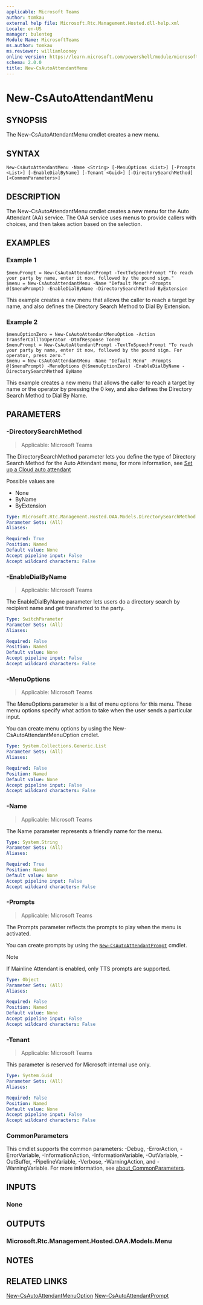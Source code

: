 ```yaml
---
applicable: Microsoft Teams
author: tomkau
external help file: Microsoft.Rtc.Management.Hosted.dll-help.xml
Locale: en-US
manager: bulenteg
Module Name: MicrosoftTeams
ms.author: tomkau
ms.reviewer: williamlooney
online version: https://learn.microsoft.com/powershell/module/microsoftteams/new-csautoattendantmenu
schema: 2.0.0
title: New-CsAutoAttendantMenu
---
```


# New-CsAutoAttendantMenu

## SYNOPSIS
The New-CsAutoAttendantMenu cmdlet creates a new menu.

## SYNTAX

```
New-CsAutoAttendantMenu -Name <String> [-MenuOptions <List>] [-Prompts <List>] [-EnableDialByName] [-Tenant <Guid>] [-DirectorySearchMethod] [<CommonParameters>]
```

## DESCRIPTION
The New-CsAutoAttendantMenu cmdlet creates a new menu for the Auto Attendant (AA) service. The OAA service uses menus to provide callers with choices, and then takes action based on the selection.

## EXAMPLES

### Example 1
```
$menuPrompt = New-CsAutoAttendantPrompt -TextToSpeechPrompt "To reach your party by name, enter it now, followed by the pound sign."
$menu = New-CsAutoAttendantMenu -Name "Default Menu" -Prompts @($menuPrompt) -EnableDialByName -DirectorySearchMethod ByExtension
```

This example creates a new menu that allows the caller to reach a target by name, and also defines the Directory Search Method to Dial By Extension.

### Example 2
```
$menuOptionZero = New-CsAutoAttendantMenuOption -Action TransferCallToOperator -DtmfResponse Tone0
$menuPrompt = New-CsAutoAttendantPrompt -TextToSpeechPrompt "To reach your party by name, enter it now, followed by the pound sign. For operator, press zero."
$menu = New-CsAutoAttendantMenu -Name "Default Menu" -Prompts @($menuPrompt) -MenuOptions @($menuOptionZero) -EnableDialByName -DirectorySearchMethod ByName
```

This example creates a new menu that allows the caller to reach a target by name or the operator by pressing the 0 key, and also defines the Directory Search Method to Dial By Name.

## PARAMETERS

### -DirectorySearchMethod

> Applicable: Microsoft Teams

The DirectorySearchMethod parameter lets you define the type of Directory Search Method for the Auto Attendant menu, for more information, see [Set up a Cloud auto attendant](https://learn.microsoft.com/MicrosoftTeams/create-a-phone-system-auto-attendant?WT.mc_id=TeamsAdminCenterCSH)

Possible values are

- None
- ByName
- ByExtension

```yaml
Type: Microsoft.Rtc.Management.Hosted.OAA.Models.DirectorySearchMethod
Parameter Sets: (All)
Aliases:

Required: True
Position: Named
Default value: None
Accept pipeline input: False
Accept wildcard characters: False
```

### -EnableDialByName

> Applicable: Microsoft Teams

The EnableDialByName parameter lets users do a directory search by recipient name and get transferred to the party.

```yaml
Type: SwitchParameter
Parameter Sets: (All)
Aliases:

Required: False
Position: Named
Default value: None
Accept pipeline input: False
Accept wildcard characters: False
```

### -MenuOptions

> Applicable: Microsoft Teams

The MenuOptions parameter is a list of menu options for this menu. These menu options specify what action to take when the user sends a particular input.

You can create menu options by using the New-CsAutoAttendantMenuOption cmdlet.

```yaml
Type: System.Collections.Generic.List
Parameter Sets: (All)
Aliases:

Required: False
Position: Named
Default value: None
Accept pipeline input: False
Accept wildcard characters: False
```

### -Name

> Applicable: Microsoft Teams

The Name parameter represents a friendly name for the menu.

```yaml
Type: System.String
Parameter Sets: (All)
Aliases:

Required: True
Position: Named
Default value: None
Accept pipeline input: False
Accept wildcard characters: False
```

### -Prompts

> Applicable: Microsoft Teams

The Prompts parameter reflects the prompts to play when the menu is activated.

You can create prompts by using the [`New-CsAutoAttendantPrompt`](https://learn.microsoft.com/powershell/module/microsoftteams/new-csautoattendantprompt) cmdlet.

> [!NOTE]
> If Mainline Attendant is enabled, only TTS prompts are supported.

```yaml
Type: Object
Parameter Sets: (All)
Aliases:

Required: False
Position: Named
Default value: None
Accept pipeline input: False
Accept wildcard characters: False
```

### -Tenant

> Applicable: Microsoft Teams

This parameter is reserved for Microsoft internal use only.

```yaml
Type: System.Guid
Parameter Sets: (All)
Aliases:

Required: False
Position: Named
Default value: None
Accept pipeline input: False
Accept wildcard characters: False
```

### CommonParameters
This cmdlet supports the common parameters: -Debug, -ErrorAction, -ErrorVariable, -InformationAction, -InformationVariable, -OutVariable, -OutBuffer, -PipelineVariable, -Verbose, -WarningAction, and -WarningVariable. For more information, see [about_CommonParameters](https://go.microsoft.com/fwlink/?LinkID=113216).

## INPUTS

### None

## OUTPUTS

### Microsoft.Rtc.Management.Hosted.OAA.Models.Menu

## NOTES

## RELATED LINKS

[New-CsAutoAttendantMenuOption](https://learn.microsoft.com/powershell/module/microsoftteams/new-csautoattendantmenuoption)
[New-CsAutoAttendantPrompt](https://learn.microsoft.com/powershell/module/microsoftteams/new-csautoattendantmenuoption)
